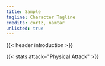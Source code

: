 ```yaml
---
title: Sample
tagline: Character Tagline
credits: cortz, namtar
unlisted: true
---
```

{{< header introduction >}}

{{< stats attack="Physical Attack" >}}
